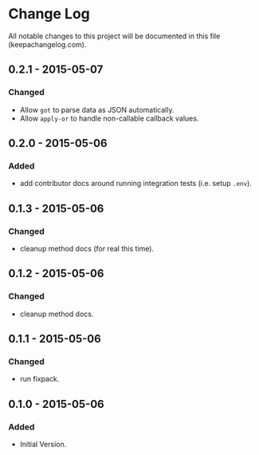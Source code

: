 # Change Log
All notable changes to this project will be documented in this file (keepachangelog.com).

## 0.2.1 - 2015-05-07
### Changed
- Allow `got` to parse data as JSON automatically.
- Allow `apply-or` to handle non-callable callback values.

## 0.2.0 - 2015-05-06
### Added
- add contributor docs around running integration tests (i.e. setup `.env`).

## 0.1.3 - 2015-05-06
### Changed
- cleanup method docs (for real this time).

## 0.1.2 - 2015-05-06
### Changed
- cleanup method docs.

## 0.1.1 - 2015-05-06
### Changed
- run fixpack.

## 0.1.0 - 2015-05-06
### Added
- Initial Version.
